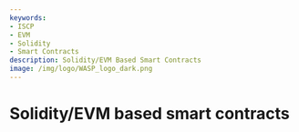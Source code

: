 ```yaml
---
keywords:
- ISCP
- EVM
- Solidity
- Smart Contracts
description: Solidity/EVM Based Smart Contracts
image: /img/logo/WASP_logo_dark.png
---
```


# Solidity/EVM based smart contracts
